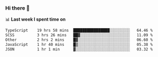 ### Hi there 👋

<!--
**DBvc/DBvc** is a ✨ _special_ ✨ repository because its `README.md` (this file) appears on your GitHub profile.

Here are some ideas to get you started:

- 🔭 I’m currently working on ...
- 🌱 I’m currently learning ...
- 👯 I’m looking to collaborate on ...
- 🤔 I’m looking for help with ...
- 💬 Ask me about ...
- 📫 How to reach me: ...
- 😄 Pronouns: ...
- ⚡ Fun fact: ...
-->

📊 **Last week I spent time on**
<!--START_SECTION:waka-->

```txt
TypeScript    19 hrs 58 mins  ████████████████░░░░░░░░░   64.46 %
SCSS          3 hrs 26 mins   ██▓░░░░░░░░░░░░░░░░░░░░░░   11.09 %
Other         2 hrs 2 mins    █▓░░░░░░░░░░░░░░░░░░░░░░░   06.60 %
JavaScript    1 hr 40 mins    █▒░░░░░░░░░░░░░░░░░░░░░░░   05.38 %
JSON          1 hr 1 min      ▓░░░░░░░░░░░░░░░░░░░░░░░░   03.32 %
```

<!--END_SECTION:waka-->
